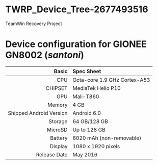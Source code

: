 # TWRP_Device_Tree-2677493516
TeamWin Recovery Project

Device configuration for GIONEE GN8002  (_santoni_)
=====================================================

Basic   | Spec Sheet
-------:|:-------------------------
CPU     | Octa-core 1.9 GHz Cortex-A53
CHIPSET | MediaTek Helio P10
GPU     | Mali-T860
Memory  | 4 GB
Shipped Android Version | Android 6.0
Storage | 64 GB/128 GB
MicroSD | Up to 128 GB
Battery | 6020 mAh (non-removable)
Display | 1080 x 1920 pixels
Release Date | May 2016
